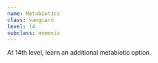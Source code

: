 ```yaml
---
name: Metabiotics
class: vanguard
level: 14
subclass: nemesis
---
```

At 14th level, learn an additional metabiotic option.
